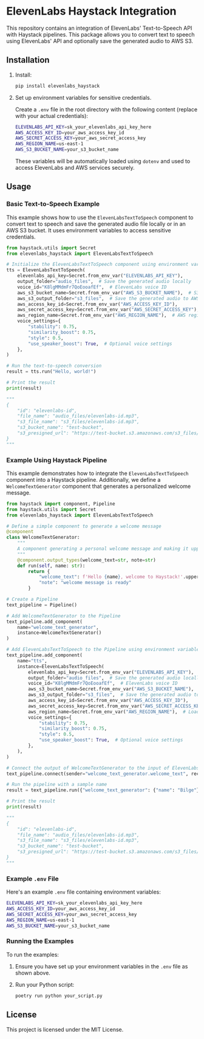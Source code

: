 # ElevenLabs Haystack Integration

This repository contains an integration of ElevenLabs' Text-to-Speech API with Haystack pipelines. This package allows you to convert text to speech using ElevenLabs' API and optionally save the generated audio to AWS S3.

## Installation

1. Install:

   ```bash
   pip install elevenlabs_haystack
   ```

2. Set up environment variables for sensitive credentials.

   Create a `.env` file in the root directory with the following content (replace with your actual credentials):

   ```bash
   ELEVENLABS_API_KEY=sk_your_elevenlabs_api_key_here
   AWS_ACCESS_KEY_ID=your_aws_access_key_id
   AWS_SECRET_ACCESS_KEY=your_aws_secret_access_key
   AWS_REGION_NAME=us-east-1
   AWS_S3_BUCKET_NAME=your_s3_bucket_name
   ```

   These variables will be automatically loaded using `dotenv` and used to access ElevenLabs and AWS services securely.

## Usage

### Basic Text-to-Speech Example

This example shows how to use the `ElevenLabsTextToSpeech` component to convert text to speech and save the generated audio file locally or in an AWS S3 bucket. It uses environment variables to access sensitive credentials.

```python
from haystack.utils import Secret
from elevenlabs_haystack import ElevenLabsTextToSpeech

# Initialize the ElevenLabsTextToSpeech component using environment variables for sensitive data
tts = ElevenLabsTextToSpeech(
    elevenlabs_api_key=Secret.from_env_var("ELEVENLABS_API_KEY"),
    output_folder="audio_files",  # Save the generated audio locally
    voice_id="K8lgMMdmFr7QoEooafEf",  # ElevenLabs voice ID
    aws_s3_bucket_name=Secret.from_env_var("AWS_S3_BUCKET_NAME"),  # S3 bucket for optional upload
    aws_s3_output_folder="s3_files",  # Save the generated audio to AWS S3
    aws_access_key_id=Secret.from_env_var("AWS_ACCESS_KEY_ID"),
    aws_secret_access_key=Secret.from_env_var("AWS_SECRET_ACCESS_KEY"),
    aws_region_name=Secret.from_env_var("AWS_REGION_NAME"),  # AWS region
    voice_settings={
        "stability": 0.75,
        "similarity_boost": 0.75,
        "style": 0.5,
        "use_speaker_boost": True,  # Optional voice settings
    },
)

# Run the text-to-speech conversion
result = tts.run("Hello, world!")

# Print the result
print(result)

"""
{
    "id": "elevenlabs-id",
    "file_name": "audio_files/elevenlabs-id.mp3",
    "s3_file_name": "s3_files/elevenlabs-id.mp3",
    "s3_bucket_name": "test-bucket",
    "s3_presigned_url": "https://test-bucket.s3.amazonaws.com/s3_files/elevenlabs-id.mp3"
}
"""
```

### Example Using Haystack Pipeline

This example demonstrates how to integrate the `ElevenLabsTextToSpeech` component into a Haystack pipeline. Additionally, we define a `WelcomeTextGenerator` component that generates a personalized welcome message.

```python
from haystack import component, Pipeline
from haystack.utils import Secret
from elevenlabs_haystack import ElevenLabsTextToSpeech

# Define a simple component to generate a welcome message
@component
class WelcomeTextGenerator:
    """
    A component generating a personal welcome message and making it upper case.
    """
    @component.output_types(welcome_text=str, note=str)
    def run(self, name: str):
        return {
            "welcome_text": f'Hello {name}, welcome to Haystack!'.upper(),
            "note": "welcome message is ready"
        }

# Create a Pipeline
text_pipeline = Pipeline()

# Add WelcomeTextGenerator to the Pipeline
text_pipeline.add_component(
    name="welcome_text_generator",
    instance=WelcomeTextGenerator()
)

# Add ElevenLabsTextToSpeech to the Pipeline using environment variables
text_pipeline.add_component(
    name="tts",
    instance=ElevenLabsTextToSpeech(
        elevenlabs_api_key=Secret.from_env_var("ELEVENLABS_API_KEY"),
        output_folder="audio_files",  # Save the generated audio locally
        voice_id="K8lgMMdmFr7QoEooafEf",  # ElevenLabs voice ID
        aws_s3_bucket_name=Secret.from_env_var("AWS_S3_BUCKET_NAME"),  # S3 bucket for optional upload
        aws_s3_output_folder="s3_files",  # Save the generated audio to AWS S3
        aws_access_key_id=Secret.from_env_var("AWS_ACCESS_KEY_ID"),
        aws_secret_access_key=Secret.from_env_var("AWS_SECRET_ACCESS_KEY"),
        aws_region_name=Secret.from_env_var("AWS_REGION_NAME"),  # Load region from env
        voice_settings={
            "stability": 0.75,
            "similarity_boost": 0.75,
            "style": 0.5,
            "use_speaker_boost": True,  # Optional voice settings
        },
    ),
)

# Connect the output of WelcomeTextGenerator to the input of ElevenLabsTextToSpeech
text_pipeline.connect(sender="welcome_text_generator.welcome_text", receiver="tts")

# Run the pipeline with a sample name
result = text_pipeline.run({"welcome_text_generator": {"name": "Bilge"}})

# Print the result
print(result)

"""
{
    "id": "elevenlabs-id",
    "file_name": "audio_files/elevenlabs-id.mp3",
    "s3_file_name": "s3_files/elevenlabs-id.mp3",
    "s3_bucket_name": "test-bucket",
    "s3_presigned_url": "https://test-bucket.s3.amazonaws.com/s3_files/elevenlabs-id.mp3"
}
"""
```

### Example `.env` File

Here's an example `.env` file containing environment variables:

```bash
ELEVENLABS_API_KEY=sk_your_elevenlabs_api_key_here
AWS_ACCESS_KEY_ID=your_aws_access_key_id
AWS_SECRET_ACCESS_KEY=your_aws_secret_access_key
AWS_REGION_NAME=us-east-1
AWS_S3_BUCKET_NAME=your_s3_bucket_name
```

### Running the Examples

To run the examples:

1. Ensure you have set up your environment variables in the `.env` file as shown above.
2. Run your Python script:

   ```bash
   poetry run python your_script.py
   ```

## License

This project is licensed under the MIT License.
